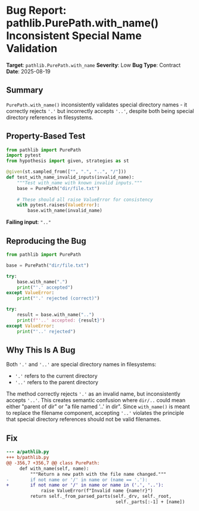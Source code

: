 # Bug Report: pathlib.PurePath.with_name() Inconsistent Special Name Validation

**Target**: `pathlib.PurePath.with_name`
**Severity**: Low
**Bug Type**: Contract
**Date**: 2025-08-19

## Summary

`PurePath.with_name()` inconsistently validates special directory names - it correctly rejects `'.'` but incorrectly accepts `'..'`, despite both being special directory references in filesystems.

## Property-Based Test

```python
from pathlib import PurePath
import pytest
from hypothesis import given, strategies as st

@given(st.sampled_from(["", ".", "..", "/"]))
def test_with_name_invalid_inputs(invalid_name):
    """Test with_name with known invalid inputs."""
    base = PurePath("dir/file.txt")
    
    # These should all raise ValueError for consistency
    with pytest.raises(ValueError):
        base.with_name(invalid_name)
```

**Failing input**: `".."`

## Reproducing the Bug

```python
from pathlib import PurePath

base = PurePath("dir/file.txt")

try:
    base.with_name(".")
    print("'.' accepted")
except ValueError:
    print("'.' rejected (correct)")

try:
    result = base.with_name("..")
    print(f"'..' accepted: {result}")
except ValueError:
    print("'..' rejected")
```

## Why This Is A Bug

Both `'.'` and `'..'` are special directory names in filesystems:
- `'.'` refers to the current directory
- `'..'` refers to the parent directory

The method correctly rejects `'.'` as an invalid name, but inconsistently accepts `'..'`. This creates semantic confusion where `dir/..` could mean either "parent of dir" or "a file named '..' in dir". Since `with_name()` is meant to replace the filename component, accepting `'..'` violates the principle that special directory references should not be valid filenames.

## Fix

```diff
--- a/pathlib.py
+++ b/pathlib.py
@@ -356,7 +356,7 @@ class PurePath:
     def with_name(self, name):
         """Return a new path with the file name changed."""
-        if not name or '/' in name or (name == '.'):
+        if not name or '/' in name or name in ('.', '..'):
             raise ValueError(f"Invalid name {name!r}")
         return self._from_parsed_parts(self._drv, self._root,
                                         self._parts[:-1] + [name])